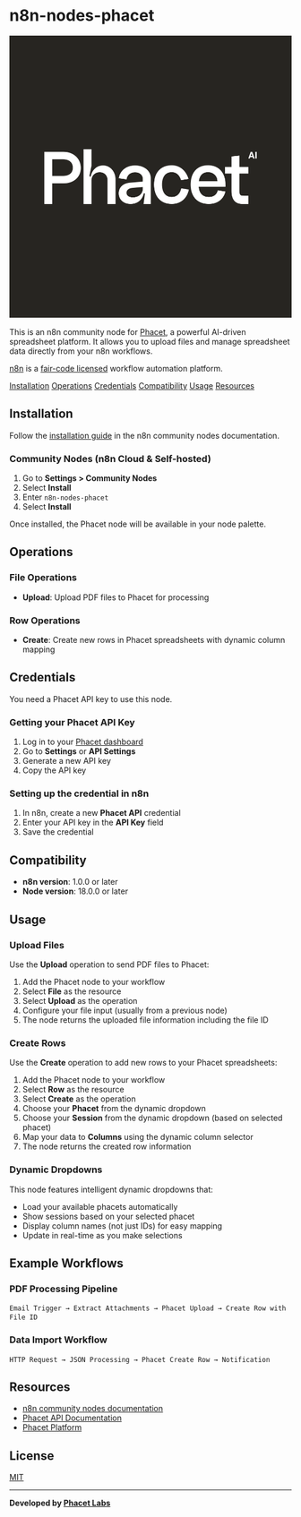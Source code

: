 # n8n-nodes-phacet

![Phacet Logo](https://raw.githubusercontent.com/spx-software/n8n-phacet-official/main/nodes/Phacet/phacet.svg)

This is an n8n community node for [Phacet](https://phacetlabs.com), a powerful AI-driven spreadsheet platform. It allows you to upload files and manage spreadsheet data directly from your n8n workflows.

[n8n](https://n8n.io/) is a [fair-code licensed](https://docs.n8n.io/reference/license/) workflow automation platform.

[Installation](#installation)
[Operations](#operations)
[Credentials](#credentials)
[Compatibility](#compatibility)
[Usage](#usage)
[Resources](#resources)

## Installation

Follow the [installation guide](https://docs.n8n.io/integrations/community-nodes/installation/) in the n8n community nodes documentation.

### Community Nodes (n8n Cloud & Self-hosted)

1. Go to **Settings > Community Nodes**
2. Select **Install**
3. Enter `n8n-nodes-phacet`
4. Select **Install**

Once installed, the Phacet node will be available in your node palette.

## Operations

### File Operations
- **Upload**: Upload PDF files to Phacet for processing

### Row Operations
- **Create**: Create new rows in Phacet spreadsheets with dynamic column mapping

## Credentials

You need a Phacet API key to use this node.

### Getting your Phacet API Key

1. Log in to your [Phacet dashboard](https://app.phacetlabs.com)
2. Go to **Settings** or **API Settings**
3. Generate a new API key
4. Copy the API key

### Setting up the credential in n8n

1. In n8n, create a new **Phacet API** credential
2. Enter your API key in the **API Key** field
3. Save the credential

## Compatibility

- **n8n version**: 1.0.0 or later
- **Node version**: 18.0.0 or later

## Usage

### Upload Files

Use the **Upload** operation to send PDF files to Phacet:

1. Add the Phacet node to your workflow
2. Select **File** as the resource
3. Select **Upload** as the operation
4. Configure your file input (usually from a previous node)
5. The node returns the uploaded file information including the file ID

### Create Rows

Use the **Create** operation to add new rows to your Phacet spreadsheets:

1. Add the Phacet node to your workflow
2. Select **Row** as the resource
3. Select **Create** as the operation
4. Choose your **Phacet** from the dynamic dropdown
5. Choose your **Session** from the dynamic dropdown (based on selected phacet)
6. Map your data to **Columns** using the dynamic column selector
7. The node returns the created row information

### Dynamic Dropdowns

This node features intelligent dynamic dropdowns that:
- Load your available phacets automatically
- Show sessions based on your selected phacet
- Display column names (not just IDs) for easy mapping
- Update in real-time as you make selections

## Example Workflows

### PDF Processing Pipeline
```
Email Trigger → Extract Attachments → Phacet Upload → Create Row with File ID
```

### Data Import Workflow
```
HTTP Request → JSON Processing → Phacet Create Row → Notification
```

## Resources

- [n8n community nodes documentation](https://docs.n8n.io/integrations/community-nodes/)
- [Phacet API Documentation](https://docs.phacetlabs.com/reference/authentication-1)
- [Phacet Platform](https://phacetlabs.com)

## License

[MIT](LICENSE.md)

---

**Developed by [Phacet Labs](https://phacetlabs.com)**